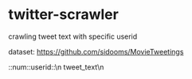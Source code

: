 # twitter-scrawler
crawling tweet text with specific userid

dataset: https://github.com/sidooms/MovieTweetings

::num::userid::\n
tweet_text\n
